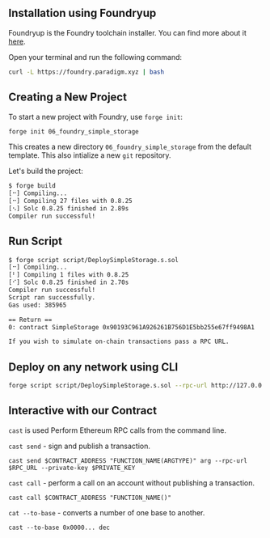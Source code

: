 ## Installation using Foundryup

Foundryup is the Foundry toolchain installer. You can find more about it [here](https://github.com/foundry-rs/foundry/blob/master/foundryup/README.md).  

Open your terminal and run the following command:  

```bash
curl -L https://foundry.paradigm.xyz | bash
```

## Creating a New Project

To start a new project with Foundry, use ```forge init```:   

```bash
forge init 06_foundry_simple_storage
```

This creates a new directory ```06_foundry_simple_storage``` from the default template. This also intialize a new ```git``` repository.  

Let's build the project:  

```bash
$ forge build
[⠒] Compiling...
[⠒] Compiling 27 files with 0.8.25
[⠢] Solc 0.8.25 finished in 2.89s
Compiler run successful!
```

## Run Script

```bash
$ forge script script/DeploySimpleStorage.s.sol 
[⠒] Compiling...
[⠃] Compiling 1 files with 0.8.25
[⠊] Solc 0.8.25 finished in 2.70s
Compiler run successful!
Script ran successfully.
Gas used: 385965

== Return ==
0: contract SimpleStorage 0x90193C961A926261B756D1E5bb255e67ff9498A1

If you wish to simulate on-chain transactions pass a RPC URL.
```
## Deploy on any network using CLI

```bash
forge script script/DeploySimpleStorage.s.sol --rpc-url http://127.0.0.1:8545 --broadcast --private-key 0x00...
```


## Interactive with our Contract

```cast``` is used Perform Ethereum RPC calls from the command line.  

```cast send``` - sign and publish a transaction.

```shell
cast send $CONTRACT_ADDRESS "FUNCTION_NAME(ARGTYPE)" arg --rpc-url $RPC_URL --private-key $PRIVATE_KEY
```

```cast call``` - perform a call on an account without publishing a transaction.

```shell
cast call $CONTRACT_ADDRESS "FUNCTION_NAME()"
```

```cat --to-base```  - converts a number of one base to another.

```shell
cast --to-base 0x0000... dec
```
